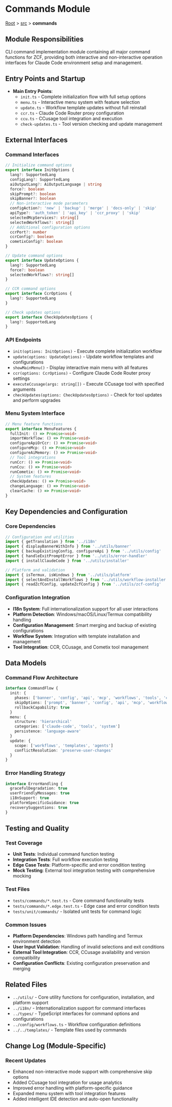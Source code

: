 # Commands Module

[Root](../../CLAUDE.md) > [src](../) > **commands**

## Module Responsibilities

CLI command implementation module containing all major command functions for ZCF, providing both interactive and non-interactive operation interfaces for Claude Code environment setup and management.

## Entry Points and Startup

- **Main Entry Points**:
  - `init.ts` - Complete initialization flow with full setup options
  - `menu.ts` - Interactive menu system with feature selection
  - `update.ts` - Workflow template updates without full reinstall
  - `ccr.ts` - Claude Code Router proxy configuration
  - `ccu.ts` - CCusage tool integration and execution
  - `check-updates.ts` - Tool version checking and update management

## External Interfaces

### Command Interfaces

```typescript
// Initialize command options
export interface InitOptions {
  lang?: SupportedLang
  configLang?: SupportedLang
  aiOutputLang?: AiOutputLanguage | string
  force?: boolean
  skipPrompt?: boolean
  skipBanner?: boolean
  // Non-interactive mode parameters
  configAction?: 'new' | 'backup' | 'merge' | 'docs-only' | 'skip'
  apiType?: 'auth_token' | 'api_key' | 'ccr_proxy' | 'skip'
  selectedMcpServices?: string[]
  selectedWorkflows?: string[]
  // Additional configuration options
  ccrPort?: number
  ccrConfig?: boolean
  cometixConfig?: boolean
}

// Update command options
export interface UpdateOptions {
  lang?: SupportedLang
  force?: boolean
  selectedWorkflows?: string[]
}

// CCR command options
export interface CcrOptions {
  lang?: SupportedLang
}

// Check updates options
export interface CheckUpdatesOptions {
  lang?: SupportedLang
}
```

### API Endpoints

- `init(options: InitOptions)` - Execute complete initialization workflow
- `update(options: UpdateOptions)` - Update workflow templates and configurations
- `showMainMenu()` - Display interactive main menu with all features
- `ccr(options: CcrOptions)` - Configure Claude Code Router proxy settings
- `executeCcusage(args: string[])` - Execute CCusage tool with specified arguments
- `checkUpdates(options: CheckUpdatesOptions)` - Check for tool updates and perform upgrades

### Menu System Interface

```typescript
// Menu feature functions
export interface MenuFeatures {
  fullInit: () => Promise<void>
  importWorkflow: () => Promise<void>
  configureApiOrCcr: () => Promise<void>
  configureMcp: () => Promise<void>
  configureAiMemory: () => Promise<void>
  // Tool integrations
  runCcr: () => Promise<void>
  runCcu: () => Promise<void>
  runCometix: () => Promise<void>
  // System features
  checkUpdates: () => Promise<void>
  changeLanguage: () => Promise<void>
  clearCache: () => Promise<void>
}
```

## Key Dependencies and Configuration

### Core Dependencies

```typescript
// Configuration and utilities
import { getTranslation } from '../i18n'
import { displayBannerWithInfo } from '../utils/banner'
import { backupExistingConfig, configureApi } from '../utils/config'
import { handleExitPromptError } from '../utils/error-handler'
import { installClaudeCode } from '../utils/installer'

// Platform and validation
import { isTermux, isWindows } from '../utils/platform'
import { selectAndInstallWorkflows } from '../utils/workflow-installer'
import { readZcfConfig, updateZcfConfig } from '../utils/zcf-config'
```

### Configuration Integration

- **I18n System**: Full internationalization support for all user interactions
- **Platform Detection**: Windows/macOS/Linux/Termux compatibility handling
- **Configuration Management**: Smart merging and backup of existing configurations
- **Workflow System**: Integration with template installation and management
- **Tool Integration**: CCR, CCusage, and Cometix tool management

## Data Models

### Command Flow Architecture

```typescript
interface CommandFlow {
  init: {
    phases: ['banner', 'config', 'api', 'mcp', 'workflows', 'tools', 'completion']
    skipOptions: ['prompt', 'banner', 'config', 'api', 'mcp', 'workflows']
    rollbackCapability: true
  }
  menu: {
    structure: 'hierarchical'
    categories: ['claude-code', 'tools', 'system']
    persistence: 'language-aware'
  }
  update: {
    scope: ['workflows', 'templates', 'agents']
    conflictResolution: 'preserve-user-changes'
  }
}
```

### Error Handling Strategy

```typescript
interface ErrorHandling {
  gracefulDegradation: true
  userFriendlyMessages: true
  i18nSupport: true
  platformSpecificGuidance: true
  recoverySuggestions: true
}
```

## Testing and Quality

### Test Coverage

- **Unit Tests**: Individual command function testing
- **Integration Tests**: Full workflow execution testing
- **Edge Case Tests**: Platform-specific and error condition testing
- **Mock Testing**: External tool integration testing with comprehensive mocking

### Test Files

- `tests/commands/*.test.ts` - Core command functionality tests
- `tests/commands/*.edge.test.ts` - Edge case and error condition tests
- `tests/unit/commands/` - Isolated unit tests for command logic

### Common Issues

- **Platform Dependencies**: Windows path handling and Termux environment detection
- **User Input Validation**: Handling of invalid selections and exit conditions
- **External Tool Integration**: CCR, CCusage availability and version compatibility
- **Configuration Conflicts**: Existing configuration preservation and merging

## Related Files

- `../utils/` - Core utility functions for configuration, installation, and platform support
- `../i18n/` - Internationalization support for command interfaces
- `../types/` - TypeScript interfaces for command options and configurations
- `../config/workflows.ts` - Workflow configuration definitions
- `../../templates/` - Template files used by commands

## Change Log (Module-Specific)

### Recent Updates

- Enhanced non-interactive mode support with comprehensive skip options
- Added CCusage tool integration for usage analytics
- Improved error handling with platform-specific guidance
- Expanded menu system with tool integration features
- Added intelligent IDE detection and auto-open functionality
